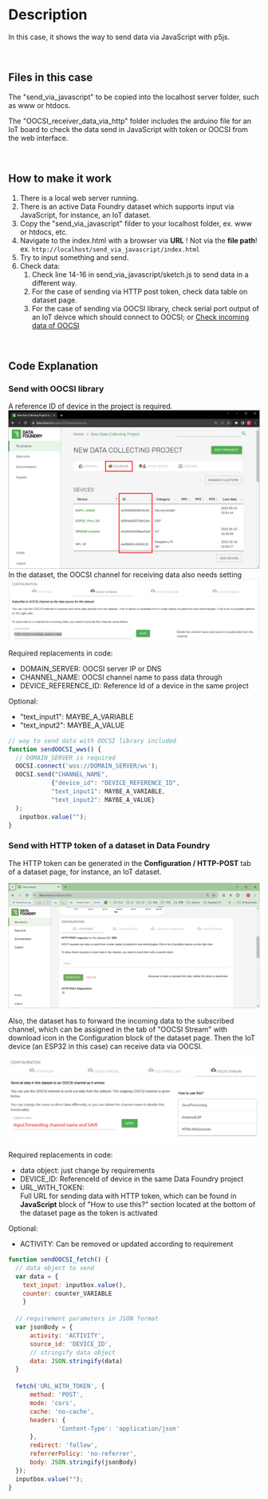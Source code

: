 # Description

In this case, it shows the way to send data via JavaScript with p5js.

<br />

## Files in this case

The "send_via_javascript" to be copied into the localhost server folder, such as www or htdocs.

The "OOCSI_receiver_data_via_http" folder includes the arduino file for an IoT board to check the data send in JavaScript with token or OOCSI from the web interface.

<br />

## How to make it work

1. There is a local web server running.
2. There is an active Data Foundry dataset which supports input via JavaScript, for instance, an IoT dataset.
3. Copy the "send_via_javascript" filder to your localhost folder, ex. www or htdocs, etc.
4. Navigate to the index.html with a browser via **URL** ! Not via the **file path**! <br />
ex. `http://localhost/send_via_javascript/index.html`
5. Try to input something and send.
6. Check data:
   1. Check line 14-16 in send_via_javascript/sketch.js to send data in a different way.
   2. For the case of sending via HTTP post token, check data table on dataset page.
   3. For the case of sending via OOCSI library, check serial port output of an IoT deivce which should connect to OOCSI; or [Check incoming data of OOCSI](../Check_incoming_data_of_OOCSI/)

<br />

## Code Explanation

### Send with OOCSI library

A reference ID of device in the project is required. <br />
![Reference ID of device](images/3_copy_RefID.png) <br/>
In the dataset, the OOCSI channel for receiving data also needs setting <br />
![OOCSI channel setting](images/iot_dataset_OOCSI_channel_setting.JPG)

Required replacements in code:

* DOMAIN_SERVER: OOCSI server IP or DNS
* CHANNEL_NAME: OOCSI channel name to pass data through <br />
* DEVICE_REFERENCE_ID: Reference Id of a device in the same project

Optional:

* "text_input1": MAYBE_A_VARIABLE
* "text_input2": MAYBE_A_VALUE

```js
// way to send data with OOCSI library included
function sendOOCSI_wws() {
  // DOMAIN_SERVER is required
  OOCSI.connect('wss://DOMAIN_SERVER/ws');
  OOCSI.send("CHANNEL_NAME",
            {"device_id": "DEVICE_REFERENCE_ID",
            "text_input1": MAYBE_A_VARIABLE,
            "text_input2": MAYBE_A_VALUE}
  );
   inputbox.value("");
}
```

### Send with HTTP token of a dataset in Data Foundry

The HTTP token can be generated in the **Configuration / HTTP-POST** tab of a dataset page, for instance, an IoT dataset.

![generate-http-post-token](images/generate-http-post-token.png)

Also, the dataset has to forward the incoming data to the subscribed channel, which can be assigned in the tab of "OOCSI Stream" with download icon in the Configuration block of the dataset page. Then the IoT device (an ESP32 in this case) can receive data via OOCSI.

![forwarding incoming data to other OOCSI channel](images/OOCSI-download.JPG)

Required replacements in code:

* data object: just change by requirements
* DEVICE_ID: ReferenceId of device in the same Data Foundry project
* URL_WITH_TOKEN: <br />Full URL for sending data with HTTP token, which can be found in **JavaScript** block of "How to use this?" section located at the bottom of the dataset page as the token is activated

Optional:

* ACTIVITY: Can be removed or updated according to requirement

```js
function sendOOCSI_fetch() {
  // data object to send
  var data = {
    text_input: inputbox.value(),
    counter: counter_VARIABLE
    }

  // requirement parameters in JSON format
  var jsonBody = {
      activity: 'ACTIVITY',
      source_id: 'DEVICE_ID',
      // stringify data object
      data: JSON.stringify(data)
  }

  fetch('URL_WITH_TOKEN', {
      method: 'POST',
      mode: 'cors',
      cache: 'no-cache',
      headers: {
              'Content-Type': 'application/json'
      },
      redirect: 'follow',
      referrerPolicy: 'no-referrer',
      body: JSON.stringify(jsonBody)
  });
  inputbox.value("");
}
```

<br />
